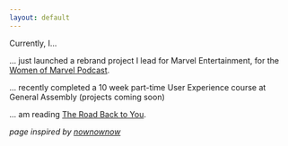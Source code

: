 ```yaml
---
layout: default
---
```


Currently, I...  


... just launched a rebrand project I lead for Marvel Entertainment, for the [Women of Marvel Podcast](https://marvel.com/podcasts).

... recently completed a 10 week part-time User Experience course at General Assembly (projects coming soon)

... am reading [The Road Back to You](https://www.amazon.com/dp/B01CNZG896/ref=dp-kindle-redirect?_encoding=UTF8&btkr=1).



*page inspired by [nownownow](http://nownownow.com/)*
